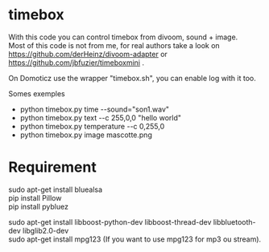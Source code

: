 # timebox
With this code you can control timebox from divoom, sound + image.   
Most of this code is not from me, for real authors take a look on https://github.com/derHeinz/divoom-adapter or https://github.com/jbfuzier/timeboxmini .    

On Domoticz use the wrapper "timebox.sh", you can enable log with it too.   

Somes exemples

- python timebox.py time --sound="son1.wav"   
- python timebox.py text --c 255,0,0 "hello world"   
- python timebox.py temperature --c 0,255,0   
- python timebox.py image mascotte.png   

# Requirement
sudo apt-get install bluealsa   
pip install Pillow   
pip install pybluez   

sudo apt-get install libboost-python-dev libboost-thread-dev libbluetooth-dev libglib2.0-dev   
sudo apt-get install mpg123 (If you want to use mpg123 for mp3 ou stream).   
